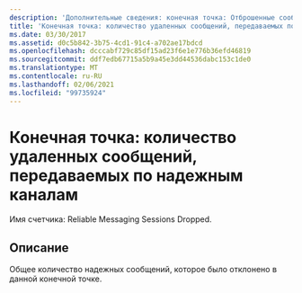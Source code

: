 ```yaml
---
description: 'Дополнительные сведения: конечная точка: Отброшенные сообщения надежного обмена сообщениями'
title: 'Конечная точка: количество удаленных сообщений, передаваемых по надежным каналам'
ms.date: 03/30/2017
ms.assetid: d0c5b842-3b75-4cd1-91c4-a702ae17bdcd
ms.openlocfilehash: dcccabf729c85df15ad23f6e1e776b36efd46819
ms.sourcegitcommit: ddf7edb67715a5b9a45e3dd44536dabc153c1de0
ms.translationtype: MT
ms.contentlocale: ru-RU
ms.lasthandoff: 02/06/2021
ms.locfileid: "99735924"
---
```

# <a name="endpoint-reliable-messaging-messages-dropped"></a>Конечная точка: количество удаленных сообщений, передаваемых по надежным каналам

Имя счетчика: Reliable Messaging Sessions Dropped.  
  
## <a name="description"></a>Описание  

 Общее количество надежных сообщений, которое было отклонено в данной конечной точке.
